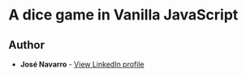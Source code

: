 # A dice game in Vanilla JavaScript

## Author

* **José Navarro** - [View LinkedIn profile](https://www.linkedin.com/in/josenavarroortiz/)
